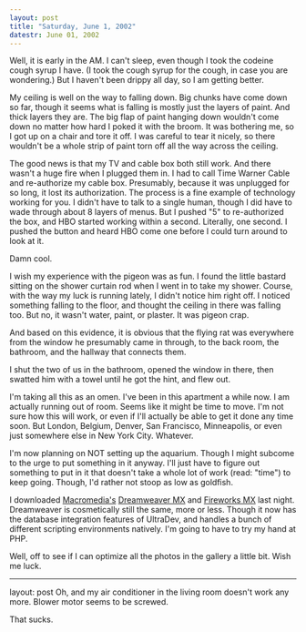 ```yaml
---
layout: post
title: "Saturday, June 1, 2002"
datestr: June 01, 2002
---
```


Well, it is early in the AM. I can't sleep, even though I took the codeine
cough syrup I have. (I took the cough syrup for the cough, in case you are wondering.)
But I haven't been drippy all day, so I am getting better.

My ceiling is well on the way to falling down. Big chunks have come down so
far, though it seems what is falling is mostly just the layers of paint. And
thick layers they are. The big flap of paint hanging down wouldn't come down
no matter how hard I poked it with the broom. It was bothering me, so I got
up on a chair and tore it off. I was careful to tear it nicely, so there wouldn't
be a whole strip of paint torn off all the way across the ceiling.

The good news is that my TV and cable box both still work. And there wasn't
a huge fire when I plugged them in. I had to call Time Warner Cable and re-authorize
my cable box. Presumably, because it was unplugged for so long, it lost its
authorization. The process is a fine example of technology working for you.
I didn't have to talk to a single human, though I did have to wade through about
8 layers of menus. But I pushed &quot;5&quot; to re-authorized the box, and
HBO started working within a second. Literally, one second. I pushed the button
and heard HBO come one before I could turn around to look at it.

Damn cool.

I wish my experience with the pigeon was as fun. I found the little bastard
sitting on the shower curtain rod when I went in to take my shower. Course,
with the way my luck is running lately, I didn't notice him right off. I noticed
something falling to the floor, and thought the ceiling in there was falling
too. But no, it wasn't water, paint, or plaster. It was pigeon crap.

And based on this evidence, it is obvious that the flying rat was everywhere
from the window he presumably came in through, to the back room, the bathroom,
and the hallway that connects them.

I shut the two of us in the bathroom, opened the window in there, then swatted
him with a towel until he got the hint, and flew out.

I'm taking all this as an omen. I've been in this apartment a while now. I
am actually running out of room. Seems like it might be time to move. I'm not
sure how this will work, or even if I'll actually be able to get it done any
time soon. But London, Belgium, Denver, San Francisco, Minneapolis, or even
just somewhere else in New York City. Whatever.

I'm now planning on NOT setting up the aquarium. Though I might subcome to
the urge to put something in it anyway. I'll just have to figure out something
to put in it that doesn't take a whole lot of work (read: &quot;time&quot;)
to keep going. Though, I'd rather not stoop as low as goldfish.

I downloaded <a href="http://www.macromedia.com/">Macromedia's</a> <a href="http://www.macromedia.com/software/dreamweaver/">Dreamweaver
MX</a> and <a href="http://www.macromedia.com/software/fireworks/">Fireworks
MX</a> last night. Dreamweaver is cosmetically still the same, more or less.
Though it now has the database integration features of UltraDev, and handles
a bunch of different scripting environments natively. I'm going to have to try
my hand at PHP.

Well, off to see if I can optimize all the photos in the gallery a little bit.
Wish me luck.

---
layout: post
Oh, and my air conditioner in the living room doesn't work any more. Blower
motor seems to be screwed.

That sucks.

